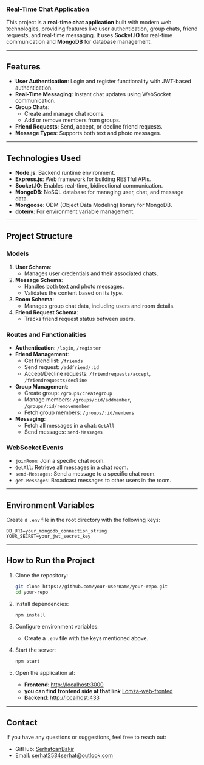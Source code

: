 ###  Real-Time Chat Application

This project is a **real-time chat application** built with modern web technologies, providing features like user authentication, group chats, friend requests, and real-time messaging. It uses **Socket.IO** for real-time communication and **MongoDB** for database management.

---

##  Features

- **User Authentication**: Login and register functionality with JWT-based authentication.
- **Real-Time Messaging**: Instant chat updates using WebSocket communication.
- **Group Chats**: 
  - Create and manage chat rooms.
  - Add or remove members from groups.
- **Friend Requests**: Send, accept, or decline friend requests.
- **Message Types**: Supports both text and photo messages.

---

##  Technologies Used

- **Node.js**: Backend runtime environment.
- **Express.js**: Web framework for building RESTful APIs.
- **Socket.IO**: Enables real-time, bidirectional communication.
- **MongoDB**: NoSQL database for managing user, chat, and message data.
- **Mongoose**: ODM (Object Data Modeling) library for MongoDB.
- **dotenv**: For environment variable management.

---

##  Project Structure

### Models
1. **User Schema**:
   - Manages user credentials and their associated chats.
2. **Message Schema**:
   - Handles both text and photo messages.
   - Validates the content based on its type.
3. **Room Schema**:
   - Manages group chat data, including users and room details.
4. **Friend Request Schema**:
   - Tracks friend request status between users.

### Routes and Functionalities
- **Authentication**: `/login`, `/register`
- **Friend Management**:
  - Get friend list: `/friends`
  - Send request: `/addfriend/:id`
  - Accept/Decline requests: `/friendrequests/accept`, `/friendrequests/decline`
- **Group Management**:
  - Create group: `/groups/creategroup`
  - Manage members: `/groups/:id/addmember`, `/groups/:id/removemember`
  - Fetch group members: `/groups/:id/members`
- **Messaging**:
  - Fetch all messages in a chat: `GetAll`
  - Send messages: `send-Messages`

### WebSocket Events
- `joinRoom`: Join a specific chat room.
- `GetAll`: Retrieve all messages in a chat room.
- `send-Messages`: Send a message to a specific chat room.
- `get-Messages`: Broadcast messages to other users in the room.

---

##  Environment Variables

Create a `.env` file in the root directory with the following keys:
```
DB_URI=your_mongodb_connection_string
YOUR_SECRET=your_jwt_secret_key
```

---

## How to Run the Project

1. Clone the repository:
   ```bash
   git clone https://github.com/your-username/your-repo.git
   cd your-repo
   ```

2. Install dependencies:
   ```bash
   npm install
   ```

3. Configure environment variables:
   - Create a `.env` file with the keys mentioned above.

4. Start the server:
   ```bash
   npm start
   ```

5. Open the application at:
   - **Frontend**: [http://localhost:3000](http://localhost:3000)
   - **you can find frontend side at that link** [Lomza-web-fronted](https://github.com/SerhatCanBakir/Lomza-Web-FrontEnd)
   - **Backend**: [http://localhost:433](http://localhost:433)

---


##  Contact

If you have any questions or suggestions, feel free to reach out:

- GitHub: [SerhatcanBakir](https://github.com/SerhatCanBakir)
- Email: [serhat2534serhat@outlook.com](mailto:serhat2534serhat@outlook.com)
